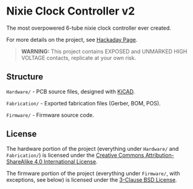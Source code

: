 # Nixie Clock Controller v2
The most overpowered 6-tube nixie clock controller ever created.

For more details on the project, see [Hackaday Page](https://hackaday.io/project/181819-nixie-clock-controller-v2).

> **WARNING:**
> This project contains EXPOSED and UNMARKED HIGH VOLTAGE contacts, replicate at your own risk.

## Structure
`Hardware/` - PCB source files, designed with [KiCAD](https://kicad.org/).

`Fabrication/` - Exported fabrication files (Gerber, BOM, POS).

`Firmware/` - Firmware source code.

## License
The hardware portion of the project (everything under `Hardware/` and `Fabrication/`) is licensed under the [Creative Commons Attribution-ShareAlike 4.0 International License](http://creativecommons.org/licenses/by-sa/4.0/).

The firmware portion of the project (everything under `Firmware/`, with exceptions, see below) is licensed under the [3-Clause BSD License](https://opensource.org/licenses/BSD-3-Clause).